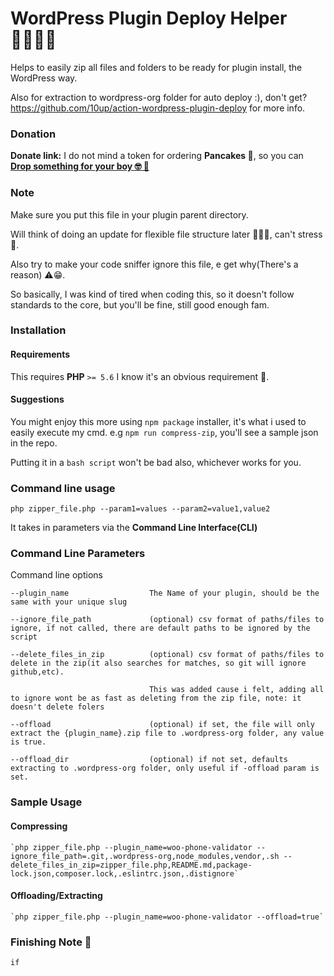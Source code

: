 # WordPress Plugin Deploy Helper 🤾🏽‍♂️🚀
Helps to easily zip all files and folders to be ready for plugin install, the WordPress way.

Also for extraction to wordpress-org folder for auto deploy :), don't get?
https://github.com/10up/action-wordpress-plugin-deploy for more info.

### Donation
**Donate link:** I do not mind a token for ordering **Pancakes 🥞**, so you can <a href="https://rave.flutterwave.com/pay/preciousomonze" target="_blank">__Drop something for your boy 🤓 🥳__</a>

### Note
Make sure you put this file in your plugin parent directory.

Will think of doing an update for flexible file structure later 💆🏽‍♂️, can't stress 💅.

Also try to make your code sniffer ignore this file, e get why(There's a reason) ⚠️😁.

So basically, I was kind of tired when coding this, so it doesn't follow standards to the core, but you'll be fine, still good enough fam.

### Installation
#### Requirements
This requires **PHP** `>= 5.6` I know it's an obvious requirement 🤡.

#### Suggestions
You might enjoy this more using `npm package` installer, it's what i used to easily execute my cmd. e.g `npm run compress-zip`, you'll see a sample json in the repo.

Putting it in a `bash script` won't be bad also, whichever works for you.

### Command line usage

` php zipper_file.php --param1=values --param2=value1,value2 `

It takes in parameters via the **Command Line Interface(CLI)**

### Command Line Parameters
Command line options

    --plugin_name                  The Name of your plugin, should be the same with your unique slug
    
    --ignore_file_path             (optional) csv format of paths/files to ignore, if not called, there are default paths to be ignored by the script 
    
    --delete_files_in_zip          (optional) csv format of paths/files to delete in the zip(it also searches for matches, so git will ignore github,etc). 
                                   
                                   This was added cause i felt, adding all to ignore wont be as fast as deleting from the zip file, note: it doesn't delete folers                 
    
    --offload                      (optional) if set, the file will only extract the {plugin_name}.zip file to .wordpress-org folder, any value is true.               
    
    --offload_dir                  (optional) if not set, defaults extracting to .wordpress-org folder, only useful if -offload param is set.
    
### Sample Usage
#### Compressing
    `php zipper_file.php --plugin_name=woo-phone-validator --ignore_file_path=.git,.wordpress-org,node_modules,vendor,.sh --delete_files_in_zip=zipper_file.php,README.md,package-lock.json,composer.lock,.eslintrc.json,.distignore`
 
 #### Offloading/Extracting
    `php zipper_file.php --plugin_name=woo-phone-validator --offload=true`
 
 ### Finishing Note 📝
    if
